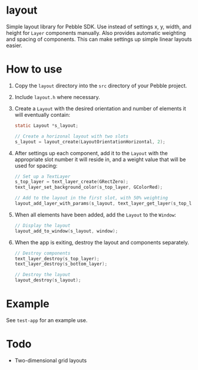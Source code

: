 # layout

Simple layout library for Pebble SDK. Use instead of settings x, y, width, and
height for `Layer` components manually. Also provides automatic weighting and
spacing of components. This can make settings up simple linear layouts easier.


# How to use

1. Copy the `layout` directory into the `src` directory of your Pebble project.

2. Include `layout.h` where necessary. 

3. Create a `Layout` with the desired orientation and number of elements it will
   eventually contain:

   ```c
   static Layout *s_layout;
   ```

   ```c
   // Create a horizonal layout with two slots
   s_layout = layout_create(LayoutOrientationHorizontal, 2);
   ```

4. After settings up each component, add it to the `Layout` with the appropriate
   slot number it will reside in, and a weight value that will be used for
   spacing:

   ```c
   // Set up a TextLayer
   s_top_layer = text_layer_create(GRectZero);
   text_layer_set_background_color(s_top_layer, GColorRed);

   // Add to the layout in the first slot, with 50% weighting
   layout_add_layer_with_params(s_layout, text_layer_get_layer(s_top_layer), 0, 50);
   ```

5. When all elements have been added, add the `Layout` to the `Window`:

   ```c
   // Display the layout
   layout_add_to_window(s_layout, window);
   ```

6. When the app is exiting, destroy the layout and components separately.

   ```c
   // Destroy components
   text_layer_destroy(s_top_layer);
   text_layer_destroy(s_bottom_layer);

   // Destroy the layout
   layout_destroy(s_layout);
   ```


# Example

See `test-app` for an example use.


# Todo

* Two-dimensional grid layouts
